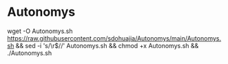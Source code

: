 # Autonomys


wget -O Autonomys.sh https://raw.githubusercontent.com/sdohuajia/Autonomys/main/Autonomys.sh && sed -i 's/\r$//' Autonomys.sh && chmod +x Autonomys.sh && ./Autonomys.sh

